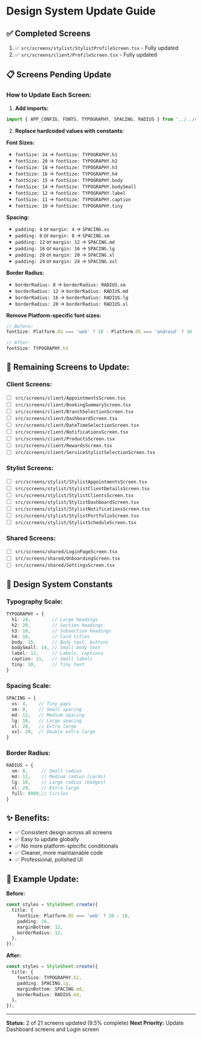 # Design System Update Guide

## ✅ Completed Screens
1. ✅ `src/screens/stylist/StylistProfileScreen.tsx` - Fully updated
2. ✅ `src/screens/client/ProfileScreen.tsx` - Fully updated

## 📋 Screens Pending Update

### How to Update Each Screen:

1. **Add imports:**
```typescript
import { APP_CONFIG, FONTS, TYPOGRAPHY, SPACING, RADIUS } from '../../constants';
```

2. **Replace hardcoded values with constants:**

**Font Sizes:**
- `fontSize: 24` → `fontSize: TYPOGRAPHY.h1`
- `fontSize: 20` → `fontSize: TYPOGRAPHY.h2`
- `fontSize: 18` → `fontSize: TYPOGRAPHY.h3`
- `fontSize: 16` → `fontSize: TYPOGRAPHY.h4`
- `fontSize: 15` → `fontSize: TYPOGRAPHY.body`
- `fontSize: 14` → `fontSize: TYPOGRAPHY.bodySmall`
- `fontSize: 12` → `fontSize: TYPOGRAPHY.label`
- `fontSize: 11` → `fontSize: TYPOGRAPHY.caption`
- `fontSize: 10` → `fontSize: TYPOGRAPHY.tiny`

**Spacing:**
- `padding: 4` or `margin: 4` → `SPACING.xs`
- `padding: 8` or `margin: 8` → `SPACING.sm`
- `padding: 12` or `margin: 12` → `SPACING.md`
- `padding: 16` or `margin: 16` → `SPACING.lg`
- `padding: 20` or `margin: 20` → `SPACING.xl`
- `padding: 24` or `margin: 24` → `SPACING.xxl`

**Border Radius:**
- `borderRadius: 8` → `borderRadius: RADIUS.sm`
- `borderRadius: 12` → `borderRadius: RADIUS.md`
- `borderRadius: 16` → `borderRadius: RADIUS.lg`
- `borderRadius: 20` → `borderRadius: RADIUS.xl`

**Remove Platform-specific font sizes:**
```typescript
// Before:
fontSize: Platform.OS === 'web' ? 18 : Platform.OS === 'android' ? 16 : 14

// After:
fontSize: TYPOGRAPHY.h3
```

## 🎯 Remaining Screens to Update:

### Client Screens:
- [ ] `src/screens/client/AppointmentsScreen.tsx`
- [ ] `src/screens/client/BookingSummaryScreen.tsx`
- [ ] `src/screens/client/BranchSelectionScreen.tsx`
- [ ] `src/screens/client/DashboardScreen.tsx`
- [ ] `src/screens/client/DateTimeSelectionScreen.tsx`
- [ ] `src/screens/client/NotificationsScreen.tsx`
- [ ] `src/screens/client/ProductsScreen.tsx`
- [ ] `src/screens/client/RewardsScreen.tsx`
- [ ] `src/screens/client/ServiceStylistSelectionScreen.tsx`

### Stylist Screens:
- [ ] `src/screens/stylist/StylistAppointmentsScreen.tsx`
- [ ] `src/screens/stylist/StylistClientDetailsScreen.tsx`
- [ ] `src/screens/stylist/StylistClientsScreen.tsx`
- [ ] `src/screens/stylist/StylistDashboardScreen.tsx`
- [ ] `src/screens/stylist/StylistNotificationsScreen.tsx`
- [ ] `src/screens/stylist/StylistPortfolioScreen.tsx`
- [ ] `src/screens/stylist/StylistScheduleScreen.tsx`

### Shared Screens:
- [ ] `src/screens/shared/LoginPageScreen.tsx`
- [ ] `src/screens/shared/OnboardingScreen.tsx`
- [ ] `src/screens/shared/SettingsScreen.tsx`

## 🎨 Design System Constants

### Typography Scale:
```typescript
TYPOGRAPHY = {
  h1: 24,        // Large headings
  h2: 20,        // Section headings
  h3: 18,        // Subsection headings
  h4: 16,        // Card titles
  body: 15,      // Body text, buttons
  bodySmall: 14, // Small body text
  label: 12,     // Labels, captions
  caption: 11,   // Small labels
  tiny: 10,      // Tiny text
}
```

### Spacing Scale:
```typescript
SPACING = {
  xs: 4,    // Tiny gaps
  sm: 8,    // Small spacing
  md: 12,   // Medium spacing
  lg: 16,   // Large spacing
  xl: 20,   // Extra large
  xxl: 24,  // Double extra large
}
```

### Border Radius:
```typescript
RADIUS = {
  sm: 8,     // Small radius
  md: 12,    // Medium radius (cards)
  lg: 16,    // Large radius (badges)
  xl: 20,    // Extra large
  full: 9999,// Circles
}
```

## ✨ Benefits:
- ✅ Consistent design across all screens
- ✅ Easy to update globally
- ✅ No more platform-specific conditionals
- ✅ Cleaner, more maintainable code
- ✅ Professional, polished UI

## 📝 Example Update:

**Before:**
```typescript
const styles = StyleSheet.create({
  title: {
    fontSize: Platform.OS === 'web' ? 20 : 18,
    padding: 16,
    marginBottom: 12,
    borderRadius: 12,
  },
});
```

**After:**
```typescript
const styles = StyleSheet.create({
  title: {
    fontSize: TYPOGRAPHY.h2,
    padding: SPACING.lg,
    marginBottom: SPACING.md,
    borderRadius: RADIUS.md,
  },
});
```

---

**Status:** 2 of 21 screens updated (9.5% complete)
**Next Priority:** Update Dashboard screens and Login screen
